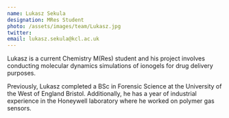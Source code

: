 ```yaml
---
name: Lukasz Sekula
designation: MRes Student
photo: /assets/images/team/Lukasz.jpg
twitter: 
email: lukasz.sekula@kcl.ac.uk
---
```


Lukasz is a current Chemistry M(Res) student and his project
involves conducting molecular dynamics simulations of ionogels for drug delivery purposes.

Previously, Lukasz completed a BSc in Forensic Science at the University of the West of England Bristol.
Additionally, he has a year of industrial experience in the Honeywell laboratory where he worked on 
polymer gas sensors.
